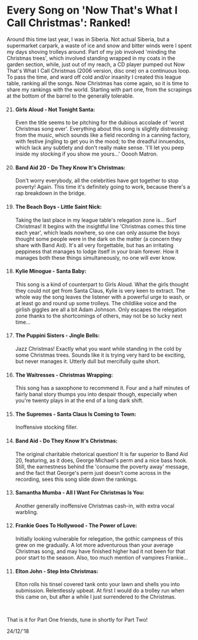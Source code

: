 # Every Song on 'Now That's What I Call Christmas': Ranked!


Around this time last year, I was in Siberia. Not actual Siberia, but a supermarket carpark, a waste of ice and snow and bitter winds were I spent my days shoving trolleys around. Part of my job involved 'minding the Christmas trees', which involved standing wrapped in my coats in the garden section, while, just out of my reach,  a CD player pumped out Now That's What I Call Christmas (2006 version, disc one) on a continuous loop. To pass the time, and ward off cold and/or insanity I created this league table, ranking all the songs. Now Christmas has come again, so it is time to share my rankings with the world. Starting with part one, from the scrapings at the bottom of the barrel to the generally tolerable.

<ol reversed='true' start=' 21'>
<li> <h4>Girls Aloud - Not Tonight Santa:</h4> Even the title seems to be pitching for the dubious accolade of 'worst Christmas song ever'. Everything about this song is slightly distressing: from the music, which sounds like a field recording in a canning factory, with festive jingling to get you in the mood; to the dreadful innuendos, which lack any subtlety and don't really make sense. 'I'll let you peep inside my stocking if you show me yours…' Ooooh Matron.</li>

<li><h4>Band Aid 20 - Do They Know It's Christmas:</h4> Don't worry everybody, all the celebrities have got together to stop poverty! Again. This time it's definitely going to work, because there's a rap breakdown in the bridge.</li>

<li> <h4>The Beach Boys - Little Saint Nick:</h4> Taking the last place in my league table's relegation zone is… Surf Christmas! It begins with the insightful line 'Christmas comes this time each year', which leads nowhere, so one can only assume the boys thought some people were in the dark on the matter (a concern they share with Band Aid). It's all very forgettable, but has an irritating peppiness that manages to lodge itself in your brain forever. How it manages both these things simultaneously, no one will ever know.</li>

<li> <h4>Kylie Minogue - Santa Baby:</h4> This song is a kind of counterpart to Girls Aloud. What the girls thought they could not get from Santa Claus, Kylie is very keen to extract. The whole way the song leaves the listener with a powerful urge to wash, or at least go and round up some trolleys. The childlike voice and the girlish giggles are all a bit Adam Johnson. Only escapes the relegation zone thanks to the shortcomings of others, may not be so lucky next time…</li>

<li> <h4>The Puppini Sisters - Jingle Bells:</h4> Jazz Christmas! Exactly what you want while standing in the cold by some Christmas trees. Sounds like it is trying very hard to be exciting, but never manages it. Utterly dull but mercifully quite short.</li>

<li> <h4>The Waitresses - Christmas Wrapping:</h4> This song has a saxophone to recommend it. Four and a half minutes of fairly banal story thumps you into despair though, especially when you're twenty plays in at the end of a long dark shift.</li>

<li> <h4>The Supremes - Santa Claus Is Coming to Town:</h4> Inoffensive stocking filler.</li>

<li> <h4>Band Aid - Do They Know It's Christmas:</h4> The original charitable rhetorical question! It is far superior to Band Aid 20, featuring, as it does, George Michael's perm and a nice bass hook. Still, the earnestness behind the 'consume the poverty away' message, and the fact that George's perm just doesn't come across in the recording, sees this song slide down the rankings.</li>

<li> <h4>Samantha Mumba - All I Want For Christmas Is You:</h4> Another generally inoffensive Christmas cash-in, with extra vocal warbling.</li>

<li> <h4>Frankie Goes To Hollywood - The Power of Love:</h4> Initially looking vulnerable for relegation, the gothic campness of this grew on me gradually. A lot more adventurous than your average Christmas song, and may have finished higher had it not been for that poor start to the season. Also, too much mention of vampires Frankie…</li>

<li> <h4>Elton John - Step Into Christmas:</h4> Elton rolls his tinsel covered tank onto your lawn and shells you into submission. Relentlessly upbeat. At first I would do a trolley run when this came on, but after a while I just surrendered to the Christmas.</li>
</ol>

<br>

<p>That is it for Part One friends, tune in shortly for Part Two!</p>

<p class="date">
24/12/'18
</p> 
